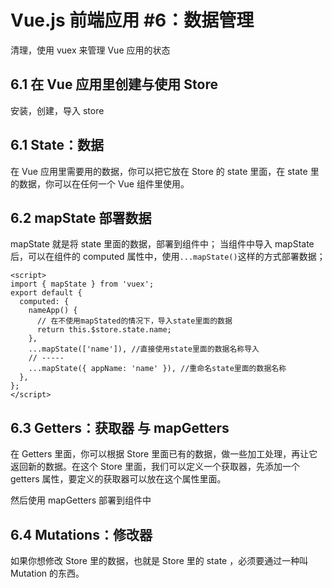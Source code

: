# Vue.js 前端应用 #6：数据管理

清理，使用 vuex 来管理 Vue 应用的状态

## 6.1 在 Vue 应用里创建与使用 Store

安装，创建，导入 store

## 6.1 State：数据

在 Vue 应用里需要用的数据，你可以把它放在 Store 的 state 里面，在 state 里的数据，你可以在任何一个 Vue 组件里使用。

## 6.2 mapState 部署数据

mapState 就是将 state 里面的数据，部署到组件中；
当组件中导入 mapState 后，可以在组件的 computed 属性中，使用`...mapState()`这样的方式部署数据；

```
<script>
import { mapState } from 'vuex';
export default {
  computed: {
    nameApp() {
      // 在不使用mapStated的情况下，导入state里面的数据
      return this.$store.state.name;
    },
    ...mapState(['name']), //直接使用state里面的数据名称导入
    // -----
    ...mapState({ appName: 'name' }), //重命名state里面的数据名称
  },
};
</script>
```

## 6.3 Getters：获取器 与 mapGetters

在 Getters 里面，你可以根据 Store 里面已有的数据，做一些加工处理，再让它返回新的数据。在这个 Store 里面，我们可以定义一个获取器，先添加一个 getters 属性，要定义的获取器可以放在这个属性里面。

然后使用 mapGetters 部署到组件中

## 6.4 Mutations：修改器

如果你想修改 Store 里的数据，也就是 Store 里的 state ，必须要通过一种叫 Mutation 的东西。
